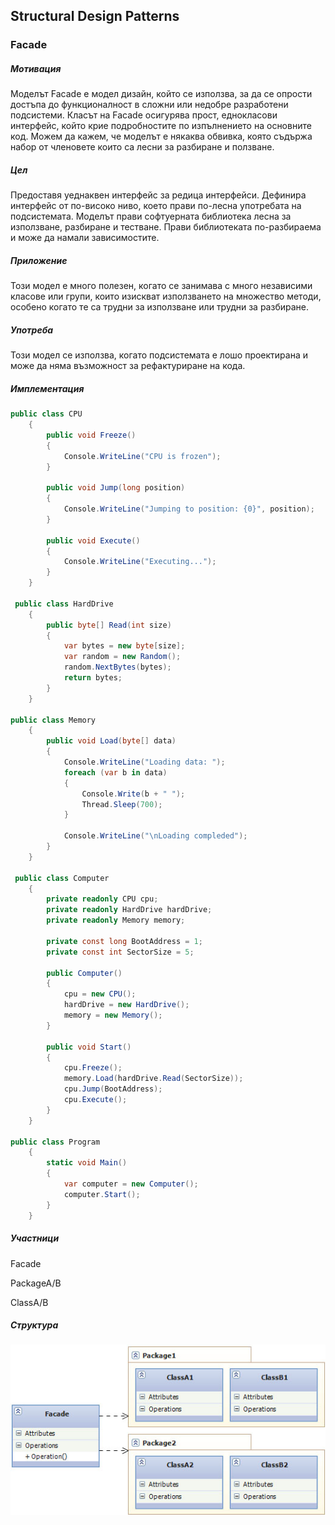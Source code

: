 ## Structural Design Patterns

### **Facade** ###

##### Мотивация
Моделът Facade е модел дизайн, който се използва, за да се опрости достъпа до функционалност в сложни или недобре разработени подсистеми. Класът на Facade осигурява прост, еднокласови интерфейс, който крие подробностите по изпълнението на основните код.
Можем да кажем, че моделът е някаква обвивка, която съдържа набор от членовете които са лесни за разбиране и ползване.

##### Цел
Предоставя уеднаквен интерфейс за редица интерфейси. Дефинира интерфейс от по-високо ниво, което прави по-лесна употребата на подсистемата.
Моделът прави софтуерната библиотека лесна за използване, разбиране и тестване. Прави библиотеката по-разбираема и може да намали зависимостите.
 
##### Приложение
Този модел е много полезен, когато се занимава с много независими класове или групи, които изискват използването на множество методи, особено когато те са трудни за използване или трудни за разбиране.


##### Употреба
Този модел се използва, когато подсистемата е лошо проектирана и може да няма възможност за рефактуриране на кода.

##### Имплементация

```c#    
public class CPU
    {
        public void Freeze()
        {
            Console.WriteLine("CPU is frozen");
        }

        public void Jump(long position)
        {
            Console.WriteLine("Jumping to position: {0}", position);
        }

        public void Execute()
        {
            Console.WriteLine("Executing...");
        }
    }

 public class HardDrive
    {
        public byte[] Read(int size)
        {
            var bytes = new byte[size];
            var random = new Random();
            random.NextBytes(bytes);
            return bytes;
        }
    }

public class Memory
    {
        public void Load(byte[] data)
        {
            Console.WriteLine("Loading data: ");
            foreach (var b in data)
            {
                Console.Write(b + " ");
                Thread.Sleep(700);
            }

            Console.WriteLine("\nLoading compleded");
        }
    }

 public class Computer
    {
        private readonly CPU cpu;
        private readonly HardDrive hardDrive;
        private readonly Memory memory;

        private const long BootAddress = 1;
        private const int SectorSize = 5;

        public Computer()
        {
            cpu = new CPU();
            hardDrive = new HardDrive();
            memory = new Memory();
        }

        public void Start()
        {
            cpu.Freeze();
            memory.Load(hardDrive.Read(SectorSize));
            cpu.Jump(BootAddress);
            cpu.Execute();
        }
    }

public class Program
    {
        static void Main()
        {
            var computer = new Computer();
            computer.Start();
        }
    }

```
##### Участници
Facade

PackageA/B

ClassA/B

##### Структура

![](https://github.com/dchakov/High-Quality-Code-HomeWork/blob/master/17-Design%20Patterns/StructuralPatterns/images/Facade.jpg)

